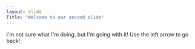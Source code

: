 ```yaml
---
layout: slide
Title: "Welcome to our second slide"
---
```

I'm not sure what I'm doing, but I'm going with it!
Use the left arrow to go back!
